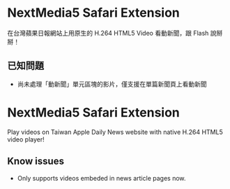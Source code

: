NextMedia5 Safari Extension
===============================

在台灣蘋果日報網站上用原生的 H.264 HTML5 Video 看動新聞，跟 Flash 說掰掰！

已知問題
--------
* 尚未處理「動新聞」單元區塊的影片，僅支援在單篇新聞頁上看動新聞

NextMedia5 Safari Extension
============================

Play videos on Taiwan Apple Daily News website with native H.264 HTML5 video player!

Know issues
------------
* Only supports videos embeded in news article pages now.
